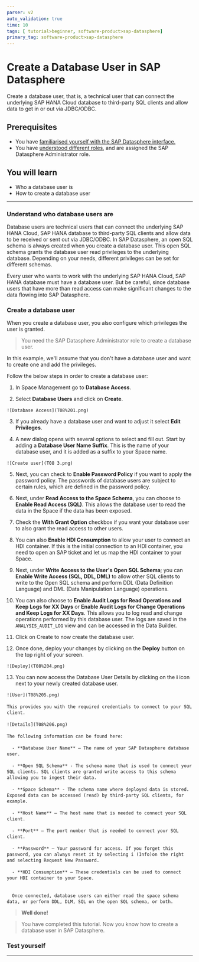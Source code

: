 ```yaml
---
parser: v2
auto_validation: true
time: 10
tags: [ tutorial>beginner, software-product>sap-datasphere]
primary_tag: software-product>sap-datasphere
---
```


# Create a Database User in SAP Datasphere
<!-- description --> Create a database user, that is, a technical user that can connect the underlying SAP HANA Cloud database to third-party SQL clients and allow data to get in or out via JDBC/ODBC.

## Prerequisites
  - You have [familiarised yourself with the SAP Datasphere interface.](data-warehouse-cloud-2-interface)
  - You have [understood different roles](data-warehouse-cloud-3-add-users), and are assigned the SAP Datasphere Administrator role.

## You will learn
  - Who a database user is
  - How to create a database user

---

### Understand who database users are


Database users are technical users that can connect the underlying SAP HANA Cloud, SAP HANA database to third-party SQL clients and allow data to be received or sent out via JDBC/ODBC. In SAP Datasphere, an open SQL schema is always created when you create a database user. This open SQL schema grants the database user read privileges to the underlying database. Depending on your needs, different privileges can be set for different schemas.

Every user who wants to work with the underlying SAP HANA Cloud, SAP HANA database must have a database user. But be careful, since database users that have more than read access can make significant changes to the data flowing into SAP Datasphere.


### Create a database user


When you create a database user, you also configure which privileges the user is granted.

> You need the SAP Datasphere Administrator role to create a database user.

In this example, we'll assume that you don't have a database user and want to create one and add the privileges.

Follow the below steps in order to create a database user:

  1. In Space Management go to **Database Access**.

  2. Select **Database Users** and click on **Create**.

    ![Database Access](T08%201.png)

  3. If you already have a database user and want to adjust it select **Edit Privileges**.

  4. A new dialog opens with several options to select and fill out. Start by adding a **Database User Name Suffix**. This is the name of your database user, and it is added as a suffix to your Space name.

    ![Create user](T08 3.png)


  5. Next, you can check to **Enable Password Policy** if you want to apply the password policy. The passwords of database users are subject to certain rules, which are defined in the password policy.

  6. Next, under **Read Access to the Space Schema**, you can choose to **Enable Read Access (SQL)**. This allows the database user to read the data in the Space if the data has been exposed.

  7. Check the **With Grant Option** checkbox if you want your database user to also grant the read access to other users.

  8. You can also **Enable HDI Consumption** to allow your user to connect an HDI container. If this is the initial connection to an HDI container, you need to open an SAP ticket and let us map the HDI container to your Space.

  9. Next, under **Write Access to the User's Open SQL Schema**; you can **Enable Write Access (SQL, DDL, DML)** to allow other SQL clients to write to the Open SQL schema and perform DDL (Data Definition Language) and DML (Data Manipulation Language) operations.

  10. You can also choose to **Enable Audit Logs for Read Operations and Keep Logs for XX Days** or **Enable Audit Logs for Change Operations and Keep Logs for XX Days**. This allows you to log read and change operations performed by this database user. The logs are saved in the `ANALYSIS_AUDIT_LOG` view and can be accessed in the Data Builder.

  11. Click on Create to now create the database user.

  12. Once done, deploy your changes by clicking on the **Deploy** button on the top right of your screen.

    ![Deploy](T08%204.png)

  13. You can now access the Database User Details by clicking on the **i** icon next to your newly created database user.

    ![User](T08%205.png)

    This provides you with the required credentials to connect to your SQL client.

    ![Details](T08%206.png)

    The following information can be found here:

      -	**Database User Name** – The name of your SAP Datasphere database user.

      -	**Open SQL Schema** - The schema name that is used to connect your SQL clients. SQL clients are granted write access to this schema allowing you to ingest their data.

      -	**Space Schema** - The schema name where deployed data is stored. Exposed data can be accessed (read) by third-party SQL clients, for example.

      -	**Host Name** – The host name that is needed to connect your SQL client.

      -	**Port** – The port number that is needed to connect your SQL client.

      -	**Password** – Your password for access. If you forget this password, you can always reset it by selecting i (Info)on the right and selecting Request New Password.

      -	**HDI Consumption** – These credentials can be used to connect your HDI container to your Space.


      Once connected, database users can either read the space schema data, or perform DDL, DLM, SQL on the open SQL schema, or both.

> **Well done!**

> You have completed this tutorial. Now you know how to create a database user in SAP Datasphere.



### Test yourself





---
